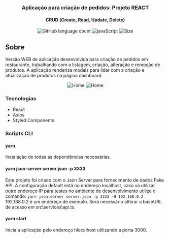 <h3 align="center">
  Aplicação para criação de pedidos: Projeto REACT
</h3>
<h4 align="center">
  CRUD (Create, Read, Update, Delete)
</h4>

<p align="center">
  <img alt="GitHub language count" src="https://img.shields.io/github/languages/count/ejcosta12/studying-react-project-restaurant">
  <img alt="javaScript" src="https://img.shields.io/github/languages/top/ejcosta12/studying-react-project-restaurant">
  <img alt="Size" src="https://img.shields.io/github/repo-size/ejcosta12/studying-react-project-restaurant">
</p>

## Sobre
Versão WEB de aplicação desenvolvida para criação de pedidos em restaurante, trabalhando com a listagem, criação, alteração e remoção de produtos. A aplicação renderiza modais para lidar com a criação e atualização de produtos na página dashboard.

<p align="center" >
<img alt="Home" src="https://res.cloudinary.com/dggw1b0tr/image/upload/v1594144084/studying-react-project-restaurant/dashboard_uzfwsl.png">
<img alt="Home" src="https://res.cloudinary.com/dggw1b0tr/image/upload/v1594144083/studying-react-project-restaurant/modalNewProduct_bvcmao.png">
</p>

### Tecnologias

- React
- Axios
- Styled Components

### Scripts CLI

#### yarn
Instalação de todas as dependências necessárias.

#### yarn json-server server.json -p 3333
Este projeto foi criado com o Json Server para fornecimento de dados Fake API. A configuração default está no endereço localhost, caso vá utilizar outro endereço IP para
testes no ambiente de desenvolvimento utilize o comando:
```yarn json-server server.json -p 3333 -H 192.168.0.2```
192.168.0.2 é um endereço de exemplo. Será necessário alterar a baseURL de acesso em src\services\api.ts.

#### yarn start
Inicia a aplicação pelo endereço hlocalhost utilizando a porta 3000.
